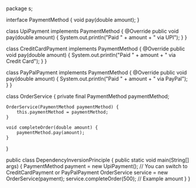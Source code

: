 package s;

interface PaymentMethod {
    void pay(double amount);
}

class UpiPayment implements PaymentMethod {
    @Override
    public void pay(double amount) {
        System.out.println("Paid " + amount + " via UPI");
    }
}

class CreditCardPayment implements PaymentMethod {
    @Override
    public void pay(double amount) {
        System.out.println("Paid " + amount + " via Credit Card");
    }
}

class PayPalPayment implements PaymentMethod {
    @Override
    public void pay(double amount) {
        System.out.println("Paid " + amount + " via PayPal");
    }
}

class OrderService {
    private final PaymentMethod paymentMethod;

    OrderService(PaymentMethod paymentMethod) {
        this.paymentMethod = paymentMethod;
    }

    void completeOrder(double amount) {
        paymentMethod.pay(amount);
    }
}

public class DependencyInversionPrinciple {
    public static void main(String[] args) {
        PaymentMethod payment = new UpiPayment(); // You can switch to CreditCardPayment or PayPalPayment
        OrderService service = new OrderService(payment);
        service.completeOrder(500); // Example amount
    }
}
